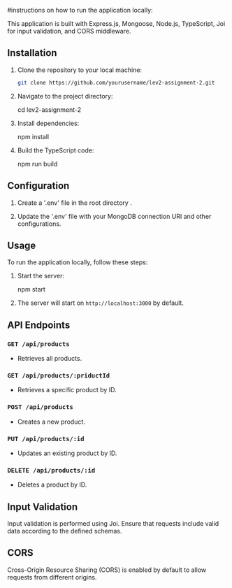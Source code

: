  #instructions on how to run the application locally:

This application is built with Express.js, Mongoose, Node.js, TypeScript, Joi for input validation, and CORS middleware.

## Installation

1. Clone the repository to your local machine:

    ```bash
    git clone https://github.com/yourusername/lev2-assignment-2.git
    ```

2. Navigate to the project directory:

   
    cd lev2-assignment-2
 

3. Install dependencies:

    
    npm install
     

4. Build the TypeScript code:

    
    npm run build
   

## Configuration

1. Create a '.env' file in the root directory .

2. Update the '.env' file with your MongoDB connection URI and other configurations.

## Usage

To run the application locally, follow these steps:

1. Start the server:

    
    npm start
    

2. The server will start on `http://localhost:3000` by default.

## API Endpoints

### `GET /api/products`

- Retrieves all products.

### `GET /api/products/:priductId`

- Retrieves a specific product by ID.

### `POST /api/products`

- Creates a new product.

### `PUT /api/products/:id`

- Updates an existing product by ID.

### `DELETE /api/products/:id`

- Deletes a product by ID.

## Input Validation

Input validation is performed using Joi. Ensure that requests include valid data according to the defined schemas.

## CORS

Cross-Origin Resource Sharing (CORS) is enabled by default to allow requests from different origins.
